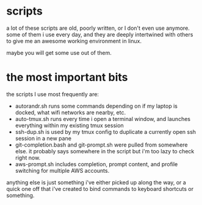 # scripts

a lot of these scripts are old, poorly written, or I don't even use anymore. some of them i use every day, and they are deeply intertwined with others to give me an awesome working environment in linux.

maybe you will get some use out of them.

the most important bits
=======================
the scripts I use most frequently are:
* autorandr.sh runs some commands depending on if my laptop is docked, what wifi networks are nearby, etc.
* auto-tmux.sh runs every time i open a terminal window, and launches everything within my existing tmux session
* ssh-dup.sh is used by my tmux config to duplicate a currently open ssh session in a new pane
* git-completion.bash and git-prompt.sh were pulled from somewhere else. it probably says somewhere in the script but i'm too lazy to check right now.
* aws-prompt.sh includes completion, prompt content, and profile switching for multiple AWS accounts.

anything else is just something i've either picked up along the way, or a quick one off that i've created to bind commands to keyboard shortcuts or something.
